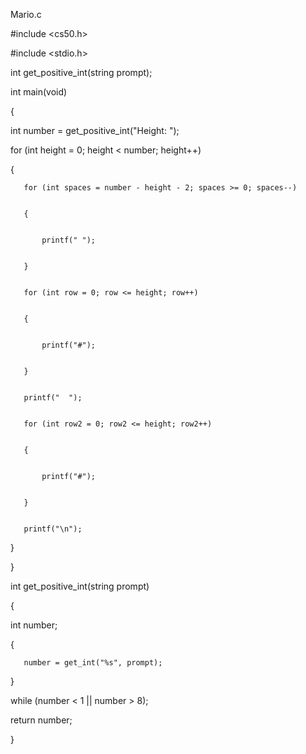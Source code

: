 Mario.c

#include <cs50.h>




#include <stdio.h>







int get_positive_int(string prompt);






int main(void)







{


   int number = get_positive_int("Height: ");







   for (int height = 0; height < number; height++)


   {


       for (int spaces = number - height - 2; spaces >= 0; spaces--)


       {


           printf(" ");


       }


       for (int row = 0; row <= height; row++)


       {


           printf("#");


       }


       printf("  ");


       for (int row2 = 0; row2 <= height; row2++)


       {


           printf("#");


       }


       printf("\n");


   }


}







int get_positive_int(string prompt)







{


   int number;






   {


       number = get_int("%s", prompt);


   }


   while (number < 1 || number > 8);


   return number;


}




